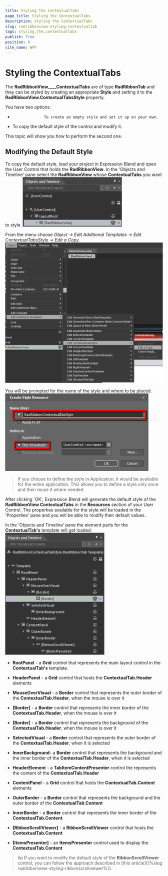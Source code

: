 ```yaml
---
title: Styling the ContextualTabs
page_title: Styling the ContextualTabs
description: Styling the ContextualTabs
slug: radribbonview-styling-contextualtab
tags: styling,the,contextualtabs
publish: True
position: 9
site_name: WPF
---
```


# Styling the ContextualTabs



The __RadRibbonView____ContextualTabs__ are of type __RadRibbonTab__ and they can be styled by creating an appropriate __Style__ and setting it to the __RadRibbonView.ContextualTabsStyle__ property.
			

You have two options:

* 
					To create an empty style and set it up on your own.
				

* To copy the default style of the control and modify it. 

This topic will show you how to perform the second one.

## Modifying the Default Style

To copy the default style, load your project in Expression Blend and open the User Control that holds the __RadRibbonView__. In the 'Objects and Timeline' pane select the __RadRibbonView__ whose __ContextualTabs__ you want to style.
				![](images/RibbonView_Styling_ContextualTabs_Locate.png)

From the menu choose *Object -> Edit Additional Templates -> Edit ContextualTabsStyle -> Edit a Copy*.
				![](images/RibbonView_Styling_ContextualTabs_EditStyle.png)

You will be prompted for the name of the style and where to be placed.![](images/RibbonView_Styling_ContextualTabs_CreateStyle.png)

>If you choose to define the style in Application, it would be available for the entire application. This allows you to define a style only once and then reuse it where needed.

After clicking 'OK', Expression Blend will generate the default style of the __RadRibbonView ContextualTabs__ in the __Resources__ section of your User Control. The properties available for the style will be loaded in the 'Properties' pane and you will be able to modify their default values.
				

In the 'Objects and Timeline' pane the element parts for the __ContextualTab's__ template will get loaded.
				![](images/RibbonView_Styling_ContextualTabs_ControlTemplate.png)

* __RootPanel__ - a __Grid__ control that represents the main layout control in the __ContextualTab's__ template.
						

* __HeaderPanel__ - a __Grid__ control that hosts the __ContextualTab.Header__ elements
								

* __MouseOverVisual__ - a __Border__ control that represents the outer border of the __ContextualTab.Header__, when the mouse is over it
										

* __[Border]__ - a __Border__ control that represents the inner border of the __ContextualTab.Header__, when the mouse is over it
												

* __[Border]__ - a __Border__ control that represents the background of the __ContextualTab.Header__, when the mouse is over it
													

* __SelectedVisual__ - a __Border__ control that represents the outer border of the __ContextualTab.Header__, when it is selected
										

* __InnerBackground__- a __Border__ control that represents the background and the inner border of the __ContextualTab.Header__, when it is selected
											

* __HeaderElement__ - a __TabItemContentPresenter__ control the represents the content of the __ContextualTab.Header__

* __ContentPanel__ - a __Grid__ control that hosts the __ContextualTab.Content__ elements
								

* __OuterBorder__ - a __Border__ control that represents the background and the outer border of the __ContextualTab.Content__

* __InnerBorder__ - a __Border__ control that represents the inner border of the __ContextualTab.Content__

* __[RibbonScrollViewer]__ - a __RibbonScrollViewer__ control that hosts the __ContextualTab.Content__

* __[ItemsPresenter]__ - an __ItemsPresenter__ control used to display the __ContextualTab.Content__

>tip
					If you want to modify the default style of the __RibbonScrollViewer__ control, you can follow the approach described in [this article]({%slug radribbonview-styling-ribbonscrollviewer%}).
				
